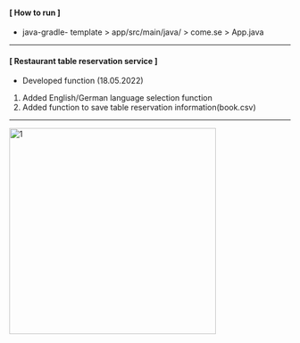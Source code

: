 #### [ How to run ]   
- java-gradle- template > app/src/main/java/ > come.se > App.java
---

#### [ Restaurant table reservation service ]
- Developed function (18.05.2022)
1. Added English/German language selection function  
2. Added function to save table reservation information(book.csv)
---
<img width="370" alt="1" src="https://user-images.githubusercontent.com/69658240/169291464-67efd1cb-1202-4afb-a2dc-335c9bd8fd50.png">


